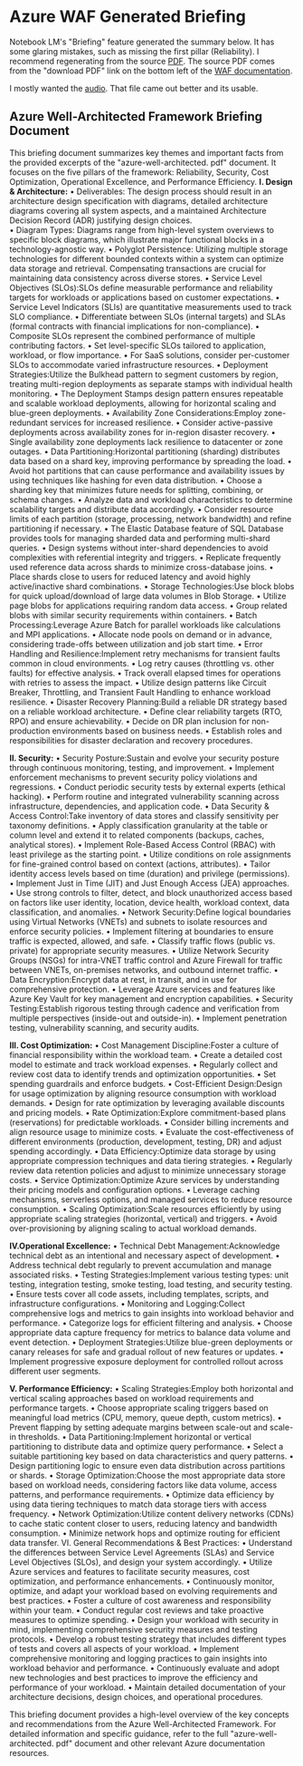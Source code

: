 # Azure WAF Generated Briefing

Notebook LM's "Briefing" feature generated the summary below. It has some glaring mistakes, such as missing the first pillar (Reliability). I recommend regenerating from the source [PDF](https://github.com/jaimerodriguez/notebooklm_explorations/Azure-WAF/azure-well-architected.pdf).  The source PDF comes from the "download PDF" link on the bottom left of the [WAF documentation](https://https://learn.microsoft.com/en-us/azure/well-architected/pillars).  

I mostly wanted the [audio](). That file came out better and its usable.

## Azure Well-Architected Framework Briefing Document

This briefing document summarizes key themes and important facts from the provided excerpts of the "azure-well-architected.    pdf" document.     It focuses on the five pillars of the framework: Reliability, Security, Cost Optimization, Operational Excellence, and Performance Efficiency.
**I. Design & Architecture:**
• Deliverables: The design process should result in an architecture design specification with diagrams, detailed architecture diagrams covering all system aspects, and a maintained Architecture Decision Record (ADR) justifying design choices.   
• Diagram Types: Diagrams range from high-level system overviews to specific block diagrams, which illustrate major functional blocks in a technology-agnostic way.
• Polyglot Persistence: Utilizing multiple storage technologies for different bounded contexts within a system can optimize data storage and retrieval.     Compensating transactions are crucial for maintaining data consistency across diverse stores.
• Service Level Objectives (SLOs):SLOs define measurable performance and reliability targets for workloads or applications based on customer expectations.
• Service Level Indicators (SLIs) are quantitative measurements used to track SLO compliance.
• Differentiate between SLOs (internal targets) and SLAs (formal contracts with financial implications for non-compliance).
• Composite SLOs represent the combined performance of multiple contributing factors.
• Set level-specific SLOs tailored to application, workload, or flow importance.
• For SaaS solutions, consider per-customer SLOs to accommodate varied infrastructure resources.
• Deployment Strategies:Utilize the Bulkhead pattern to segment customers by region, treating multi-region deployments as separate stamps with individual health monitoring.
• The Deployment Stamps design pattern ensures repeatable and scalable workload deployments, allowing for horizontal scaling and blue-green deployments.
• Availability Zone Considerations:Employ zone-redundant services for increased resilience.
• Consider active-passive deployments across availability zones for in-region disaster recovery.
• Single availability zone deployments lack resilience to datacenter or zone outages.
• Data Partitioning:Horizontal partitioning (sharding) distributes data based on a shard key, improving performance by spreading the load.
• Avoid hot partitions that can cause performance and availability issues by using techniques like hashing for even data distribution.
• Choose a sharding key that minimizes future needs for splitting, combining, or schema changes.
• Analyze data and workload characteristics to determine scalability targets and distribute data accordingly.
• Consider resource limits of each partition (storage, processing, network bandwidth) and refine partitioning if necessary.
• The Elastic Database feature of SQL Database provides tools for managing sharded data and performing multi-shard queries.
• Design systems without inter-shard dependencies to avoid complexities with referential integrity and triggers.
• Replicate frequently used reference data across shards to minimize cross-database joins.
• Place shards close to users for reduced latency and avoid highly active/inactive shard combinations.
• Storage Technologies:Use block blobs for quick upload/download of large data volumes in Blob Storage.
• Utilize page blobs for applications requiring random data access.
• Group related blobs with similar security requirements within containers.
• Batch Processing:Leverage Azure Batch for parallel workloads like calculations and MPI applications.
• Allocate node pools on demand or in advance, considering trade-offs between utilization and job start time.
• Error Handling and Resilience:Implement retry mechanisms for transient faults common in cloud environments.
• Log retry causes (throttling vs.     other faults) for effective analysis.
• Track overall elapsed times for operations with retries to assess the impact.
• Utilize design patterns like Circuit Breaker, Throttling, and Transient Fault Handling to enhance workload resilience.
• Disaster Recovery Planning:Build a reliable DR strategy based on a reliable workload architecture.
• Define clear reliability targets (RTO, RPO) and ensure achievability.
• Decide on DR plan inclusion for non-production environments based on business needs.
• Establish roles and responsibilities for disaster declaration and recovery procedures.

**II. Security:**
• Security Posture:Sustain and evolve your security posture through continuous monitoring, testing, and improvement.
• Implement enforcement mechanisms to prevent security policy violations and regressions.
• Conduct periodic security tests by external experts (ethical hacking).
• Perform routine and integrated vulnerability scanning across infrastructure, dependencies, and application code.
• Data Security & Access Control:Take inventory of data stores and classify sensitivity per taxonomy definitions.
• Apply classification granularity at the table or column level and extend it to related components (backups, caches, analytical stores).
• Implement Role-Based Access Control (RBAC) with least privilege as the starting point.
• Utilize conditions on role assignments for fine-grained control based on context (actions, attributes).
• Tailor identity access levels based on time (duration) and privilege (permissions).
• Implement Just in Time (JIT) and Just Enough Access (JEA) approaches.
• Use strong controls to filter, detect, and block unauthorized access based on factors like user identity, location, device health, workload context, data classification, and anomalies.
• Network Security:Define logical boundaries using Virtual Networks (VNETs) and subnets to isolate resources and enforce security policies.
• Implement filtering at boundaries to ensure traffic is expected, allowed, and safe.
• Classify traffic flows (public vs.     private) for appropriate security measures.
• Utilize Network Security Groups (NSGs) for intra-VNET traffic control and Azure Firewall for traffic between VNETs, on-premises networks, and outbound internet traffic.
• Data Encryption:Encrypt data at rest, in transit, and in use for comprehensive protection.
• Leverage Azure services and features like Azure Key Vault for key management and encryption capabilities.
• Security Testing:Establish rigorous testing through cadence and verification from multiple perspectives (inside-out and outside-in).
• Implement penetration testing, vulnerability scanning, and security audits.

**III. Cost Optimization:**
• Cost Management Discipline:Foster a culture of financial responsibility within the workload team.
• Create a detailed cost model to estimate and track workload expenses.
• Regularly collect and review cost data to identify trends and optimization opportunities.
• Set spending guardrails and enforce budgets.
• Cost-Efficient Design:Design for usage optimization by aligning resource consumption with workload demands.
• Design for rate optimization by leveraging available discounts and pricing models.
• Rate Optimization:Explore commitment-based plans (reservations) for predictable workloads.
• Consider billing increments and align resource usage to minimize costs.
• Evaluate the cost-effectiveness of different environments (production, development, testing, DR) and adjust spending accordingly.
• Data Efficiency:Optimize data storage by using appropriate compression techniques and data tiering strategies.
• Regularly review data retention policies and adjust to minimize unnecessary storage costs.
• Service Optimization:Optimize Azure services by understanding their pricing models and configuration options.
• Leverage caching mechanisms, serverless options, and managed services to reduce resource consumption.
• Scaling Optimization:Scale resources efficiently by using appropriate scaling strategies (horizontal, vertical) and triggers.
• Avoid over-provisioning by aligning scaling to actual workload demands.

**IV.Operational Excellence:**
• Technical Debt Management:Acknowledge technical debt as an intentional and necessary aspect of development.
• Address technical debt regularly to prevent accumulation and manage associated risks.
• Testing Strategies:Implement various testing types: unit testing, integration testing, smoke testing, load testing, and security testing.
• Ensure tests cover all code assets, including templates, scripts, and infrastructure configurations.
• Monitoring and Logging:Collect comprehensive logs and metrics to gain insights into workload behavior and performance.
• Categorize logs for efficient filtering and analysis.
• Choose appropriate data capture frequency for metrics to balance data volume and event detection.
• Deployment Strategies:Utilize blue-green deployments or canary releases for safe and gradual rollout of new features or updates.
• Implement progressive exposure deployment for controlled rollout across different user segments.

**V. Performance Efficiency:**
• Scaling Strategies:Employ both horizontal and vertical scaling approaches based on workload requirements and performance targets.
• Choose appropriate scaling triggers based on meaningful load metrics (CPU, memory, queue depth, custom metrics).
• Prevent flapping by setting adequate margins between scale-out and scale-in thresholds.
• Data Partitioning:Implement horizontal or vertical partitioning to distribute data and optimize query performance.
• Select a suitable partitioning key based on data characteristics and query patterns.
• Design partitioning logic to ensure even data distribution across partitions or shards.
• Storage Optimization:Choose the most appropriate data store based on workload needs, considering factors like data volume, access patterns, and performance requirements.
• Optimize data efficiency by using data tiering techniques to match data storage tiers with access frequency.
• Network Optimization:Utilize content delivery networks (CDNs) to cache static content closer to users, reducing latency and bandwidth consumption.
• Minimize network hops and optimize routing for efficient data transfer.
VI.     General Recommendations & Best Practices:
• Understand the differences between Service Level Agreements (SLAs) and Service Level Objectives (SLOs), and design your system accordingly.
• Utilize Azure services and features to facilitate security measures, cost optimization, and performance enhancements.
• Continuously monitor, optimize, and adapt your workload based on evolving requirements and best practices.
• Foster a culture of cost awareness and responsibility within your team.
• Conduct regular cost reviews and take proactive measures to optimize spending.
• Design your workload with security in mind, implementing comprehensive security measures and testing protocols.
• Develop a robust testing strategy that includes different types of tests and covers all aspects of your workload.
• Implement comprehensive monitoring and logging practices to gain insights into workload behavior and performance.
• Continuously evaluate and adopt new technologies and best practices to improve the efficiency and performance of your workload.
• Maintain detailed documentation of your architecture decisions, design choices, and operational procedures.

This briefing document provides a high-level overview of the key concepts and recommendations from the Azure Well-Architected Framework.     For detailed information and specific guidance, refer to the full "azure-well-architected.    pdf" document and other relevant Azure documentation resources.
